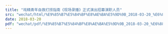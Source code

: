 ```yaml
---
title: "戏精青年自救打捞指南《现场录播》正式演出招募演职人员"
src: "wechat/html/%E9%85%B7%E5%84%BF%E8%AE%BA%E5%9D%9B_2018-03-20_%E6%88%8F%E7%B2%BE%E9%9D%92%E5%B9%B4%E8%87%AA%E6%95%91%E6%89%93%E6%8D%9E%E6%8C%87%E5%8D%97%E3%80%8A%E7%8E%B0%E5%9C%BA%E5%BD%95%E6%92%AD%E3%80%8B%E6%AD%A3%E5%BC%8F%E6%BC%94%E5%87%BA%E6%8B%9B%E5%8B%9F%E6%BC%94%E8%81%8C%E4%BA%BA%E5%91%98.html"
date: 2018-03-20
pdf: "wechat/pdf/%E9%85%B7%E5%84%BF%E8%AE%BA%E5%9D%9B_2018-03-20_%E6%88%8F%E7%B2%BE%E9%9D%92%E5%B9%B4%E8%87%AA%E6%95%91%E6%89%93%E6%8D%9E%E6%8C%87%E5%8D%97%E3%80%8A%E7%8E%B0%E5%9C%BA%E5%BD%95%E6%92%AD%E3%80%8B%E6%AD%A3%E5%BC%8F%E6%BC%94%E5%87%BA%E6%8B%9B%E5%8B%9F%E6%BC%94%E8%81%8C%E4%BA%BA%E5%91%98.pdf"
---
```

